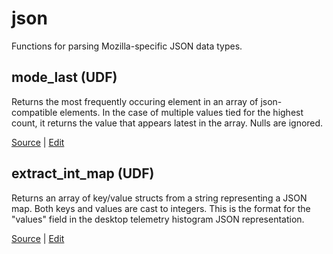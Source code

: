 # json

Functions for parsing Mozilla-specific JSON data types.


## mode_last (UDF)

Returns the most frequently occuring element in an array of json-compatible elements. In the case of multiple values tied for the highest count, it returns the value that appears latest in the array. Nulls are ignored.

[Source](https://github.com/mozilla/bigquery-etl/blob/master/sql/mozfun/json/mode_last)  |  [Edit](https://github.com/mozilla/bigquery-etl/edit/master//sql/mozfun/json/mode_last/metadata.yaml)



## extract_int_map (UDF)

Returns an array of key/value structs from a string representing a JSON map. Both keys and values are cast to integers.
This is the format for the "values" field in the desktop telemetry histogram JSON representation.

[Source](https://github.com/mozilla/bigquery-etl/blob/master/sql/mozfun/json/extract_int_map)  |  [Edit](https://github.com/mozilla/bigquery-etl/edit/master//sql/mozfun/json/extract_int_map/metadata.yaml)

